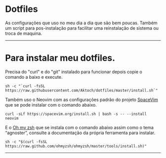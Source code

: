 # Dotfiles 
As configurações que uso no meu dia a dia  que são bem poucas. Também um script para pos-instalação para facilitar uma reinstalação de sistema ou troca de maquina.
***
# Para instalar meu dotfiles.
Precisa do "curl" e do "git" instalado para funcionar depois copie o comando a baixo e execute.
```
sh -c "`curl -fsSL https://raw.githubusercontent.com/Aktoch/dotfiles/master/install.sh`"
```
Também uso o Neovim com as configurações padrão do projeto [SpaceVim](https://spacevim.org) que se pode instalar com o comando abaixo.
```
curl -sLf https://spacevim.org/install.sh | bash -s -- --install neovim
```
E o [Oh my zsh](https://ohmyz.sh/) que se instala com o comando abaixo assim como o tema “agnoster”, consulte a documentação da própria ferramenta para instalar.
```
sh -c "$(curl -fsSL https://raw.github.com/ohmyzsh/ohmyzsh/master/tools/install.sh)"
```
***